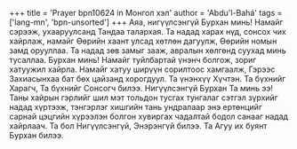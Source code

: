 +++
title = 'Prayer bpn10624 in Монгол хэл'
author = 'Abdu'l-Bahá'
tags = ['lang-mn', 'bpn-unsorted']
+++
Аяа, нигүүлсэнгүй Бурхан минь!  Намайг сэрээж, ухааруулсанд Тандаа талархая.  Та надад харах нүд, сонсох чих хайрлаж, намайг Өөрийн хаант улсад хөтлөн дагуулж,  Өөрийн номын замд орууллаа.  Та надад зөв замыг зааж, авралын хөлгөнд суухад минь тусаллаа.  Бурхан минь!  Намайг туйлбартай үнэнч болгож, зориг хатуужил хайрла.  Намайг хатуу ширүүн сорилтоос хамгаалж, Гэрээс Захиасынхаа бат бөх цайзанд хорогдуул.  Та үнэнхүү Хүчтэн.  Та бүхнийг Харагч, Та бүхнийг Сонсогч билээ.
Нигүүлсэнгүй Бурхан Та минь ээ!  Таны хайрын гэрлийг шил мэт тольдон тусгах тунгалаг сэтгэл зүрхийг надад хүртээж, тэнгэрлэг хишгийн тань ундралаар энэ ертөнцийг сарнай цэцгийн хүрээлэн болгон хувиргах чадалтай бодол санааг надад хайрлаач.  Та бол Нигүүлсэнгүй, Энэрэнгүй билээ.  Та Агуу их буянт Бурхан билээ.
